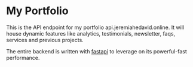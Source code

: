 # My Portfolio

This is the API endpoint for my portfolio api.jeremiahedavid.online. It will house dynamic features like analytics, testimonials, newsletter, faqs, services and previous projects.

The entire backend is written with [fastapi](https://uriyyo-fastapi-pagination.netlify.app/) to leverage on its powerful-fast performance.
